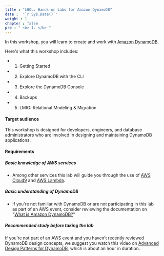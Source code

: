 ```yaml
---
title : "LHOL: Hands-on Labs for Amazon DynamoDB"
date :  "`r Sys.Date()`" 
weight : 1 
chapter : false
pre : " <b> 1. </b> "
---
```


In this workshop, you will learn to create and work with [Amazon DynamoDB](https://docs.aws.amazon.com/amazondynamodb/latest/developerguide/Introduction.html).

Here's what this workshop includes:

- 1. Getting Started
- 2. Explore DynamoDB with the CLI
- 3. Explore the DynamoDB Console
- 4. Backups
- 5. LMIG: Relational Modeling & Migration

#### **Target audience**

This workshop is designed for developers, engineers, and database administrators who are involved in designing and maintaining DynamoDB applications.

#### **Requirements**
##### **Basic knowledge of AWS services**
- Among other services this lab will guide you through the use of [AWS Cloud9](https://aws.amazon.com/cloud9/) and [AWS Lambda](https://aws.amazon.com/lambda/).

##### **Basic understanding of DynamoDB**
- If you're not familiar with DynamoDB or are not participating in this lab as part of an AWS event, consider reviewing the documentation on "[What is Amazon DynamoDB?](https://docs.aws.amazon.com/amazondynamodb/latest/developerguide/Introduction.html)"

##### **Recommended study before taking the lab**

If you're not part of an AWS event and you haven't recently reviewed DynamoDB design concepts, we suggest you watch this video on [Advanced Design Patterns for DynamoDB](https://www.youtube.com/watch?v=xfxBhvGpoa0), which is about an hour in duration.